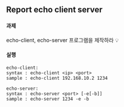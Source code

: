 ## Report echo client server

#### 과제

echo-client, echo-server 프로그램을 제작하라 💡

#### 실행

```
echo-client:
syntax : echo-client <ip> <port>
sample : echo-client 192.168.10.2 1234

echo-server:
syntax : echo-server <port> [-e[-b]]
sample : echo-server 1234 -e -b
```
